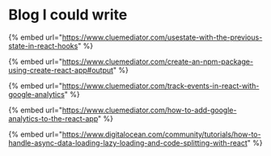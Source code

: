 # Blog I could write

{% embed url="https://www.cluemediator.com/usestate-with-the-previous-state-in-react-hooks" %}

{% embed url="https://www.cluemediator.com/create-an-npm-package-using-create-react-app#output" %}

{% embed url="https://www.cluemediator.com/track-events-in-react-with-google-analytics" %}

{% embed url="https://www.cluemediator.com/how-to-add-google-analytics-to-the-react-app" %}

{% embed url="https://www.digitalocean.com/community/tutorials/how-to-handle-async-data-loading-lazy-loading-and-code-splitting-with-react" %}

